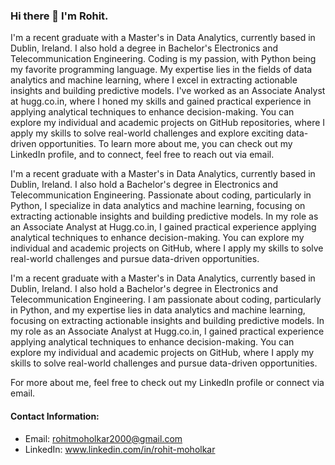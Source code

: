 ### Hi there 👋 I'm Rohit. 

I'm a recent graduate with a Master's in Data Analytics, currently based in Dublin, Ireland. I also hold a degree in Bachelor's Electronics and Telecommunication Engineering. Coding is my passion, with Python being my favorite programming language. My expertise lies in the fields of data analytics and machine learning, where I excel in extracting actionable insights and building predictive models. I've worked as an Associate Analyst at hugg.co.in, where I honed my skills and gained practical experience in applying analytical techniques to enhance decision-making. You can explore my individual and academic projects on GitHub repositories, where I apply my skills to solve real-world challenges and explore exciting data-driven opportunities. To learn more about me, you can check out my LinkedIn profile, and to connect, feel free to reach out via email. 

I'm a recent graduate with a Master's in Data Analytics, currently based in Dublin, Ireland. I also hold a Bachelor's degree in Electronics and Telecommunication Engineering. Passionate about coding, particularly in Python, I specialize in data analytics and machine learning, focusing on extracting actionable insights and building predictive models. In my role as an Associate Analyst at Hugg.co.in, I gained practical experience applying analytical techniques to enhance decision-making. You can explore my individual and academic projects on GitHub, where I apply my skills to solve real-world challenges and pursue data-driven opportunities. 

I'm a recent graduate with a Master's in Data Analytics, currently based in Dublin, Ireland. I also hold a Bachelor's degree in Electronics and Telecommunication Engineering. I am passionate about coding, particularly in Python, and my expertise lies in data analytics and machine learning, focusing on extracting actionable insights and building predictive models. In my role as an Associate Analyst at Hugg.co.in, I gained practical experience applying analytical techniques to enhance decision-making. You can explore my individual and academic projects on GitHub, where I apply my skills to solve real-world challenges and pursue data-driven opportunities. 

For more about me, feel free to check out my LinkedIn profile or connect via email.

#### Contact Information:

- Email: rohitmoholkar2000@gmail.com 
- LinkedIn: www.linkedin.com/in/rohit-moholkar 

